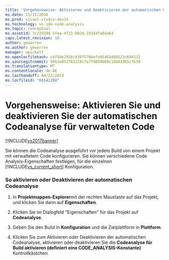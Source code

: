 ```yaml
---
title: 'Vorgehensweise: Aktivieren und Deaktivieren der automatischen Codeanalyse für verwalteten Code | Microsoft-Dokumentation'
ms.date: 11/15/2016
ms.prod: visual-studio-dev14
ms.technology: vs-ide-code-analysis
ms.topic: conceptual
ms.assetid: 7c22d194-5fea-4f23-b02d-19344fa64a64
caps.latest.revision: 10
author: gewarren
ms.author: gewarren
manager: wpickett
ms.openlocfilehash: c4f5de2926cb38f570defa95463489523c694132
ms.sourcegitcommit: 94b3a052fb1229c7e7f8804b09c1d403385c7630
ms.translationtype: MT
ms.contentlocale: de-DE
ms.lasthandoff: 04/23/2019
ms.locfileid: "68142288"
---
```

# <a name="how-to-enable-and-disable-automatic-code-analysis-for-managed-code"></a>Vorgehensweise: Aktivieren Sie und deaktivieren Sie der automatischen Codeanalyse für verwalteten Code
[!INCLUDE[vs2017banner](../includes/vs2017banner.md)]

Sie können die Codeanalyse ausgeführt vor jedem Build von einem Projekt mit verwaltetem Code konfigurieren. Sie können verschiedene Code Analysis-Eigenschaften festlegen, für die einzelnen [!INCLUDE[vs_current_short](../includes/vs-current-short-md.md)] Konfiguration.  
  
### <a name="to-enable-or-disable-automatic-code-analysis"></a>So aktivieren oder Deaktivieren der automatischen Codeanalyse  
  
1. In **Projektmappen-Explorer**mit der rechten Maustaste auf das Projekt, und klicken Sie dann auf **Eigenschaften**.  
  
2. Klicken Sie im Dialogfeld "Eigenschaften" für das Projekt auf **Codeanalyse**.  
  
3. Geben Sie den Build in **Konfiguration** und die Zielplattform in **Plattform**.  
  
4. Klicken Sie zum Aktivieren oder Deaktivieren der automatischen Codeanalyse, aktivieren oder deaktivieren Sie die **Codeanalyse für Build aktivieren (definiert eine CODE_ANALYSIS-Konstante)** Kontrollkästchen.

